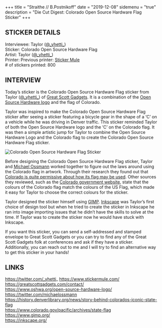 +++ 
title = "Straithe // B.Postnikoff"
date = "2019-12-08"
sidemenu = "true"
description = "Die Cut Digest: Colorado Open Source Hardware Flag Sticker"
+++

## STICKER DETAILS
Interviewee: Taylor ([@\_yhetti\_](https://twitter.com/_yhetti_))  
Sticker: Colorado Open Source Hardware Flag  
Artist: Taylor ([@\_yhetti\_](https://twitter.com/_yhetti_))  
Printer: Previous printer: [Sticker Mule](https://www.stickermule.com/)  
\# of stickers printed: 800

## INTERVIEW
Today’s sticker is the Colorado Open Source Hardware Flag sticker from Taylor ([@\_yhetti\_](https://twitter.com/_yhetti_ )) of [Great Scott Gadgets](https://greatscottgadgets.com/contact/). It is a combination of the [Open Source Hardware logo](https://www.oshwa.org/open-source-hardware-logo/) and the flag of Colorado.

Taylor was inspired to make the Colorado Open Source Hardware Flag sticker after seeing a sticker featuring a bicycle gear in the shape of a ‘C’ on a vehicle while he was driving in Denver traffic. This sticker reminded Taylor of both the Open Source Hardware logo and the ‘C’ on the Colorado flag. It was then a simple artistic jump for Taylor to combine the Open Source Hardware Logo and the Colorado flag to create the Colorado Open Source Hardware Flag sticker.

![Colorado Open Source Hardware Flag Sticker](/images/sticker-colorado-open-source-hardware-flag.png)

Before designing the Colorado Open Source Hardware Flag sticker, Taylor and [Michael Ossmann](https://twitter.com/michaelossmann) worked together to figure out the laws around using the Colorado flag in artwork. Through their research they found out that [Colorado is quite permissive about how its flag may be used](https://history.denverlibrary.org/news/story-behind-colorados-iconic-state-flag). Other sources they reviewed, such as the [Colorado government website](https://www.colorado.gov/pacific/archives/state-flag), state that the colours of the Colorado flag match the colours of the US Flag, which made it easy for Taylor to choose the correct colours for the sticker.

Taylor designed the sticker himself using [GIMP](https://www.gimp.org/). [Inkscape](https://inkscape.org/) was Taylor’s first choice of design tool but when he tried to create the sticker in Inkscape he ran into image importing issues that he didn’t have the skills to solve at the time. If Taylor was to create the sticker now he would have stuck with Inkscape.

If you want this sticker, you can send a self-addressed and stamped envelope to Great Scott Gadgets or you can try to find any of the Great Scott Gadgets folk at conferences and ask if they have a sticker. Additionally, you can reach out to me and I will try to find an alternative way to get this sticker in your hands!

## LINKS
https://twitter.com/_yhetti_ 
https://www.stickermule.com/  
https://greatscottgadgets.com/contact/  
https://www.oshwa.org/open-source-hardware-logo/  
https://twitter.com/michaelossmann  
https://history.denverlibrary.org/news/story-behind-colorados-iconic-state-flag  
https://www.colorado.gov/pacific/archives/state-flag  
https://www.gimp.org/  
https://inkscape.org/  
